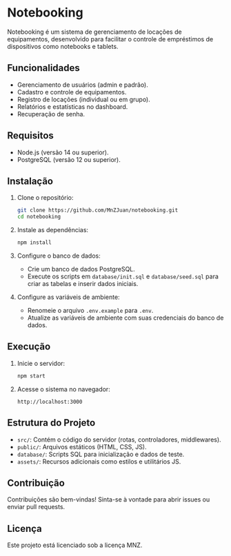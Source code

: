 # Notebooking

Notebooking é um sistema de gerenciamento de locações de equipamentos, desenvolvido para facilitar o controle de empréstimos de dispositivos como notebooks e tablets.

## Funcionalidades
- Gerenciamento de usuários (admin e padrão).
- Cadastro e controle de equipamentos.
- Registro de locações (individual ou em grupo).
- Relatórios e estatísticas no dashboard.
- Recuperação de senha.

## Requisitos
- Node.js (versão 14 ou superior).
- PostgreSQL (versão 12 ou superior).

## Instalação
1. Clone o repositório:
   ```bash
   git clone https://github.com/MnZJuan/notebooking.git
   cd notebooking
   ```

2. Instale as dependências:
   ```bash
   npm install
   ```

3. Configure o banco de dados:
   - Crie um banco de dados PostgreSQL.
   - Execute os scripts em `database/init.sql` e `database/seed.sql` para criar as tabelas e inserir dados iniciais.

4. Configure as variáveis de ambiente:
   - Renomeie o arquivo `.env.example` para `.env`.
   - Atualize as variáveis de ambiente com suas credenciais do banco de dados.

## Execução
1. Inicie o servidor:
   ```bash
   npm start
   ```

2. Acesse o sistema no navegador:
   ```
   http://localhost:3000
   ```

## Estrutura do Projeto
- `src/`: Contém o código do servidor (rotas, controladores, middlewares).
- `public/`: Arquivos estáticos (HTML, CSS, JS).
- `database/`: Scripts SQL para inicialização e dados de teste.
- `assets/`: Recursos adicionais como estilos e utilitários JS.

## Contribuição
Contribuições são bem-vindas! Sinta-se à vontade para abrir issues ou enviar pull requests.

## Licença
Este projeto está licenciado sob a licença MNZ.